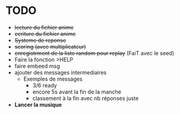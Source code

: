 # TODO
* ~~lecture du fichier anime~~
* ~~ecriture du fichier anime~~
* ~~Systeme de reponse~~
* ~~scoring (avec multiplicateur)~~
* ~~enregistrment de la liste random pour replay~~ (FaiT avec le seed)
* Faire la fonction >HELP
* faire embeed msg
* ajouter des messages intermediaires
    * Exemples de messages
        * 3/6 ready
        * encore 5s avant la fin de la manche
        * classement à la fin avec nb réponses juste
* **Lancer la musique**
